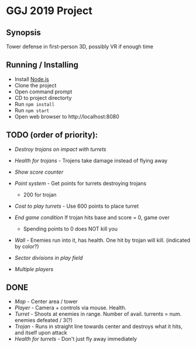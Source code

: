 # GGJ 2019 Project

## Synopsis

Tower defense in first-person 3D, possibly VR if enough time

## Running / Installing

- Install [Node.js](nodejs.org)
- Clone the project
- Open command prompt
- CD to project directorty
- Run `npm install`
- Run `npm start`
- Open web browser to http://localhost:8080

## TODO (order of priority):

- *Destroy trojans on impact with turrets*
- *Health for trojans* - Trojens take damage instead of flying away
- *Show score counter*
- *Point system* - Get points for turrets destroying trojans
    - 200 for trojan
- *Cost to play turrets* - Use 600 points to place turret
- *End game condition* If trojan hits base and score = 0, game over
    - Spending points to 0 does NOT kill you

- *Wall* - Enemies run into it, has health. One hit by trojan will kill. (indicated by color?)


- *Sector divisions in play field*










- *Multiple players*


## DONE

- *Map* - Center area / tower
- *Player* - Camera + controls via mouse. Health.
- *Turret* - Shoots at enemies in range. Number of avail. turrents = num. enemies defeated / 3(?)
- *Trojan* - Runs in straight line towards center and destroys what it hits, and itself upon attack
- *Health for turrets* - Don't just fly away immediately
